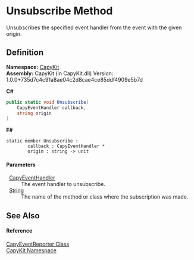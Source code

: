 # Unsubscribe Method


Unsubscribes the specified event handler from the event with the given origin.



## Definition
**Namespace:** <a href="N_CapyKit.md">CapyKit</a>  
**Assembly:** CapyKit (in CapyKit.dll) Version: 1.0.0+735d7c4c91a8ae04c2d8cae4ce85ddf4909e5b7d

**C#**
``` C#
public static void Unsubscribe(
	CapyEventHandler callback,
	string origin
)
```
**F#**
``` F#
static member Unsubscribe : 
        callback : CapyEventHandler * 
        origin : string -> unit 
```



#### Parameters
<dl><dt>  <a href="T_CapyKit_CapyEventHandler.md">CapyEventHandler</a></dt><dd>The event handler to unsubscribe.</dd><dt>  <a href="https://learn.microsoft.com/dotnet/api/system.string" target="_blank" rel="noopener noreferrer">String</a></dt><dd>The name of the method or class where the subscription was made.</dd></dl>

## See Also


#### Reference
<a href="T_CapyKit_CapyEventReporter.md">CapyEventReporter Class</a>  
<a href="N_CapyKit.md">CapyKit Namespace</a>  
